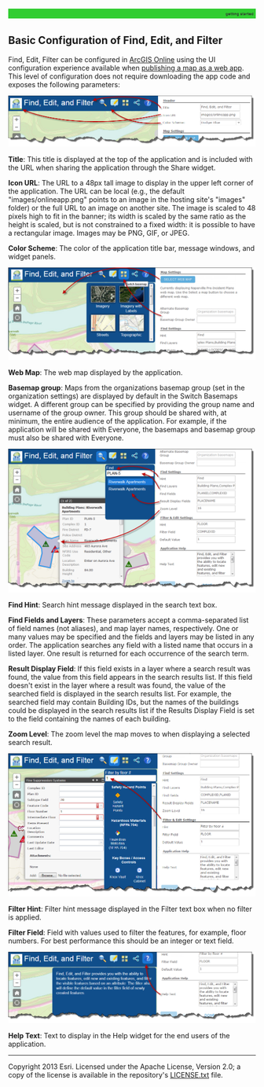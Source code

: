 [agol]: http://www.arcgis.com
[maptoapp]: http://resources.arcgis.com/en/help/arcgisonline/index.html#/Create_apps_from_maps/010q0000008t000000/
[LICENSE.txt]: ../../LICENSE.txt

[header]: images/FEF_Header.png
[filter]: images/FEF_Filter.png
[help]: images/FEF_Help.png
[map]: images/FEF_Map.png
[search]: images/FEF_Search.png

![](images/gettingStarted.png)


## Basic Configuration of Find, Edit, and Filter

Find, Edit, Filter can be configured in [ArcGIS Online][agol] using the UI configuration experience available when [publishing a map as a web app][maptoapp]. This level of configuration does not require downloading the app code and exposes the following parameters:

![Header configuration parameters][header]

**Title**: This title is displayed at the top of the application and is included with the URL when sharing the application through the Share widget.

**Icon URL**:  The URL to a 48px tall image to display in the upper left corner of the application. The URL can be local (e.g., the default "images/onlineapp.png" points to an image in the hosting site's "images" folder) or the full URL to an image on another site. The image is scaled to 48 pixels high to fit in the banner; its width is scaled by the same ratio as the height is scaled, but is not constrained to a fixed width: it is possible to have a rectangular image. Images may be PNG, GIF, or JPEG.


**Color Scheme**: The color of the application title bar, message windows, and widget panels.

![Map Settings parameters][map]

**Web Map**: The web map displayed by the application.

**Basemap group**: Maps from the organizations basemap group (set in the organization settings) are displayed by default in the Switch Basemaps widget. A different group can be specified by providing the group name and username of the group owner. This group should be shared with, at minimum, the entire audience of the application. For example, if the application will be shared with Everyone, the basemaps and basemap group must also be shared with Everyone.

![Find Settings parameters][search]

**Find Hint**: Search hint message displayed in the search text box.

**Find Fields and Layers**: These parameters accept a comma-separated list of field names (not aliases), and map layer names, respectively. One or many values may be specified and the fields and layers may be listed in any order. The application searches any field with a listed name that occurs in a listed layer. One result is returned for each occurrence of the search term.

**Result Display Field**: If this field exists in a layer where a search result was found, the value from this field appears in the search results list. If this field doesn't exist in the layer where a result was found, the value of the searched field is displayed in the search results list. For example, the searched field may contain Building IDs, but the names of the buildings could be displayed in the search results list if the Results Display Field is set to the field containing the names of each building.

**Zoom Level**: The zoom level the map moves to when displaying a selected search result.

![Filter & Edit Settings parameters][filter]

**Filter Hint**: Filter hint message displayed in the Filter text box when no filter is applied.

**Filter Field**: Field with values used to filter the features, for example, floor numbers. For best performance this should be an integer or text field.

![Application Help settings][help]

**Help Text**: Text to display in the Help widget for the end users of the application.


----------
Copyright 2013 Esri. Licensed under the Apache License, Version 2.0; a copy of the license is available in the repository's [LICENSE.txt][] file.